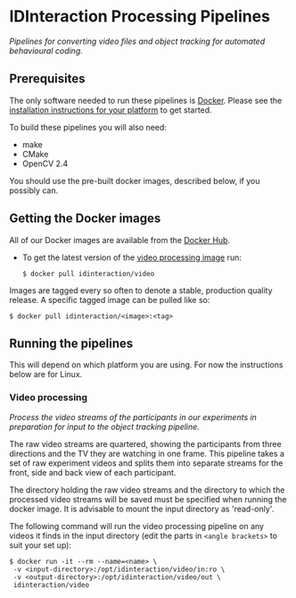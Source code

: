 # IDInteraction Processing Pipelines

*Pipelines for converting video files and object tracking for automated
behavioural coding.*

## Prerequisites

The only software needed to run these pipelines is [Docker][1]. Please see the
[installation instructions for your platform][2] to get started.

To build these pipelines you will also need:
* make
* CMake
* OpenCV 2.4

You should use the pre-built docker images, described below, if you possibly
can.

## Getting the Docker images

All of our Docker images are available from the [Docker Hub][3].

* To get the latest version of the [video processing image][4] run:

  ```shell
  $ docker pull idinteraction/video
  ```

Images are tagged every so often to denote a stable, production quality release.
A specific tagged image can be pulled like so:

```shell
$ docker pull idinteraction/<image>:<tag>
```

## Running the pipelines

This will depend on which platform you are using. For now the instructions below
are for Linux.

### Video processing

*Process the video streams of the participants in our experiments in preparation
for input to the object tracking pipeline.*

The raw video streams are quartered, showing the participants from three
directions and the TV they are watching in one frame. This pipeline takes a set
of raw experiment videos and splits them into separate streams for the front,
side and back view of each participant.

The directory holding the raw video streams and the directory to which the
processed video streams will be saved must be specified when running the docker
image. It is advisable to mount the input directory as 'read-only'.

The following command will run the video processing pipeline on any videos it
finds in the input directory (edit the parts in `<angle brackets>` to suit your
set up):

```shell
$ docker run -it --rm --name=<name> \
 -v <input-directory>:/opt/idinteraction/video/in:ro \
 -v <output-directory>:/opt/idinteraction/video/out \
 idinteraction/video
```

[1]: https://www.docker.com/
[2]: https://docs.docker.com/
[3]: https://registry.hub.docker.com/repos/idinteraction/
[4]: https://registry.hub.docker.com/u/idinteraction/video/
